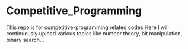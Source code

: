 # Competitive_Programming
This repo is for competitive-programming related codes.Here I will continuously upload various topics like number theory, bit manipulation, binary search...
